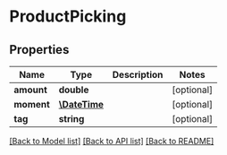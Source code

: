# ProductPicking

## Properties
Name | Type | Description | Notes
------------ | ------------- | ------------- | -------------
**amount** | **double** |  | [optional] 
**moment** | [**\DateTime**](\DateTime.md) |  | [optional] 
**tag** | **string** |  | [optional] 

[[Back to Model list]](../README.md#documentation-for-models) [[Back to API list]](../README.md#documentation-for-api-endpoints) [[Back to README]](../README.md)


